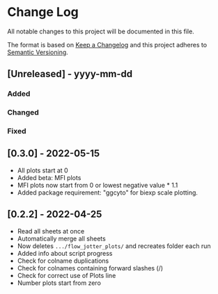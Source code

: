 
# Change Log
All notable changes to this project will be documented in this file.
 
The format is based on [Keep a Changelog](http://keepachangelog.com/)
and this project adheres to [Semantic Versioning](http://semver.org/).
 
## [Unreleased] - yyyy-mm-dd
 
### Added
 
### Changed
 
### Fixed
 
## [0.3.0] - 2022-05-15
  
- All plots start at 0
- Added beta: MFI plots
- MFI plots now start from 0 or lowest negative value * 1.1
- Added package requirement: "ggcyto" for biexp scale plotting.

## [0.2.2] - 2022-04-25

- Read all sheets at once
- Automatically merge all sheets
- Now deletes `.../flow_jotter_plots/` and recreates folder each run
- Added info about script progress
- Check for colname duplications
- Check for colnames containing forward slashes (/)
- Check for correct use of Plots line
- Number plots start from zero
